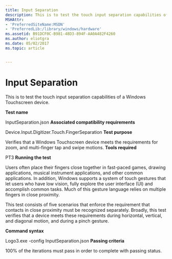 ```yaml
---
title: Input Separation
description: This is to test the touch input separation capabilities of a Windows Touchscreen device.
MSHAttr:
- 'PreferredSiteName:MSDN'
- 'PreferredLib:/library/windows/hardware'
ms.assetid: B91DCF0C-B981-48D3-894F-AA0A482F4260
ms.author: eliotgra
ms.date: 05/02/2017
ms.topic: article


---
```


# Input Separation


This is to test the touch input separation capabilities of a Windows Touchscreen device.

**Test name**

InputSeparation.json
**Associated compatibility requirements**

Device.Input.Digitizer.Touch.FingerSeparation
**Test purpose**

Verifies that a Windows Touchscreen device meets the requirements for zoom, and multi-finger tap and swipe motions.
**Tools required**

PT3
**Running the test**

Users often place their fingers close together in fast-paced games, drawing applications, musical instrument applications, and other common applications. In addition, Windows supports a system of touch gestures that let users who have low vision, fully explore the user interface (UI) and accomplish common tasks. Much of this gesture language relies on multiple fingers in close proximity.

This test consists of five scenarios that enforce the requirement that contacts in close proximity must be recognized separately. Broadly, this test verifies that a device meets these requirements during horizontal, vertical, and diagonal motion, and during a pinch gesture.

**Command syntax**

Logo3.exe -config InputSeparation.json
**Passing criteria**

100% of the iterations must pass in order to complete with passing status.
 

 






